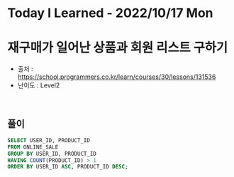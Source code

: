 # Today I Learned - 2022/10/17 Mon

# 재구매가 일어난 상품과 회원 리스트 구하기
- 출처 : https://school.programmers.co.kr/learn/courses/30/lessons/131536
- 난이도 : Level2
<br>

## 풀이
```sql
SELECT USER_ID, PRODUCT_ID
FROM ONLINE_SALE
GROUP BY USER_ID, PRODUCT_ID
HAVING COUNT(PRODUCT_ID) > 1
ORDER BY USER_ID ASC, PRODUCT_ID DESC;
```
